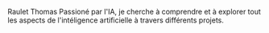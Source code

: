 Raulet Thomas
Passioné par l'IA, je cherche à comprendre et à explorer tout les aspects de l'intéligence artificielle à travers différents projets.
